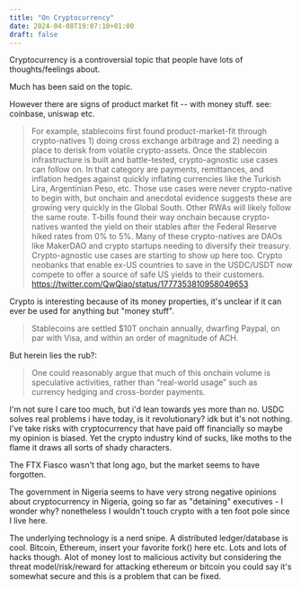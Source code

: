 ```yaml
---
title: "On Cryptocurrency"
date: 2024-04-08T19:07:10+01:00
draft: false
---
```


Cryptocurrency is a controversial topic that people have lots of thoughts/feelings about.

Much has been said on the topic.

However there are signs of product market fit -- with money stuff. see: coinbase, uniswap etc. 

> For example, stablecoins first found product-market-fit through crypto-natives 1) doing cross exchange arbitrage and 2) needing a place to derisk from volatile crypto-assets. Once the stablecoin infrastructure is built and battle-tested, crypto-agnostic use cases can follow on. In that category are payments, remittances, and inflation hedges against quickly inflating currencies like the Turkish Lira, Argentinian Peso, etc. Those use cases were never crypto-native to begin with, but onchain and anecdotal evidence suggests these are growing very quickly in the Global South.
Other RWAs will likely follow the same route. T-bills found their way onchain because crypto-natives wanted the yield on their stables after the Federal Reserve hiked rates from 0% to 5%. Many of these crypto-natives are DAOs like MakerDAO and crypto startups needing to diversify their treasury. Crypto-agnostic use cases are starting to show up here too. Crypto neobanks that enable ex-US countries to save in the USDC/USDT now compete to offer a source of safe US yields to their customers. https://twitter.com/QwQiao/status/1777353810958049653

Crypto is interesting because of its money properties, it's unclear if it can ever be used for anything but "money stuff".

> Stablecoins are settled $10T onchain annually, dwarfing Paypal, on par with Visa, and within an order of magnitude of ACH.

But herein lies the rub?:

> One could reasonably argue that much of this onchain volume is speculative activities, rather than “real-world usage” such as currency hedging and cross-border payments.

I'm not sure I care too much, but i'd lean towards yes more than no. USDC solves real problems i have today, is it revolutionary? idk but it's not nothing.
I've take risks with cryptocurrency that have paid off financially so maybe my opinion is biased.
Yet the crypto industry kind of sucks, like moths to the flame it draws all sorts of shady characters.

The FTX Fiasco wasn't that long ago, but the market seems to have forgotten.

The government in Nigeria seems to have very strong negative opinions about cryptocurrency in Nigeria, going so far as "detaining" executives - I wonder why? nonetheless I wouldn't touch crypto with a ten foot pole since I live here.

The underlying technology is a nerd snipe. A distributed ledger/database is cool. Bitcoin, Ethereum, insert your favorite fork() here etc.
Lots and lots of hacks though. Alot of money lost to malicious activity but considering the threat model/risk/reward for attacking ethereum or bitcoin 
you could say it's somewhat secure and this is a problem that can be fixed.
